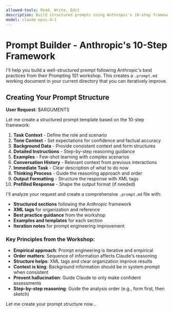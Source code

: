 ```yaml
---
allowed-tools: Read, Write, Edit
description: Build structured prompts using Anthropic's 10-step framework from Prompting 101
model: claude-opus-4-1
---
```


# Prompt Builder - Anthropic's 10-Step Framework

I'll help you build a well-structured prompt following Anthropic's best practices from their Prompting 101 workshop. This creates a `.prompt.md` working document in your current directory that you can iteratively improve.

## Creating Your Prompt Structure

**User Request**: $ARGUMENTS

Let me create a structured prompt template based on the 10-step framework:

1. **Task Context** - Define the role and scenario
2. **Tone Context** - Set expectations for confidence and factual accuracy  
3. **Background Data** - Provide consistent context and form structures
4. **Detailed Instructions** - Step-by-step reasoning guidance
5. **Examples** - Few-shot learning with complex scenarios
6. **Conversation History** - Relevant context from previous interactions
7. **Immediate Task** - Clear description of what to do now
8. **Thinking Process** - Guide the reasoning approach and order
9. **Output Formatting** - Structure the response with XML tags
10. **Prefilled Response** - Shape the output format (if needed)

I'll analyze your request and create a comprehensive `.prompt.md` file with:

- **Structured sections** following the Anthropic framework
- **XML tags** for organization and reference
- **Best practice guidance** from the workshop
- **Examples and templates** for each section
- **Iteration notes** for prompt engineering improvement

### Key Principles from the Workshop:

- **Empirical approach**: Prompt engineering is iterative and empirical
- **Order matters**: Sequence of information affects Claude's reasoning
- **Structure helps**: XML tags and clear organization improve results
- **Context is king**: Background information should be in system prompt when consistent
- **Prevent hallucination**: Guide Claude to only make confident assessments
- **Step-by-step reasoning**: Guide the analysis order (e.g., form first, then sketch)

Let me create your prompt structure now...